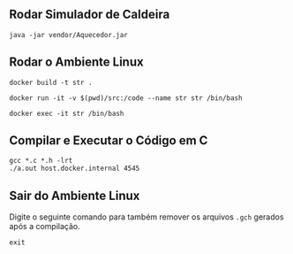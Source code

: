 ## Rodar Simulador de Caldeira

```
java -jar vendor/Aquecedor.jar
```

## Rodar o Ambiente Linux

```
docker build -t str .
```

```
docker run -it -v $(pwd)/src:/code --name str str /bin/bash
```

```
docker exec -it str /bin/bash
```

## Compilar e Executar o Código em C

```
gcc *.c *.h -lrt
./a.out host.docker.internal 4545
```

## Sair do Ambiente Linux

Digite o seguinte comando para também remover os arquivos `.gch` gerados após a compilação.

```
exit
```
